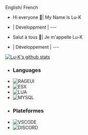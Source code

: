 English/ French

- Hi everyone 👋| My Name Is Lu-K
- | Developpment | ---
                                      
- Salut à tous 👋| Je m'appelle Lu-K
- | Développement | ---

[![Lu-K's github stats](https://github-readme-stats.vercel.app/api?username=Lu-Kfr)](https://github.com/Lu-Kfr/github-readme-stats)

- ### Languages 
- ![RAGEUI](https://img.shields.io/badge/RAGEUI%20-%23E34F26.svg?&style=for-the-badge&logo=html5&logoColor=white) 
- ![ESX](https://img.shields.io/badge/ESX%20-%23E34F26.svg?&style=for-the-badge&logo=html5&logoColor=white) 
- ![LUA](https://img.shields.io/badge/Lua-2C2D72?style=for-the-badge&logo=lua&logoColor=white)  
- ![MYSQL](https://img.shields.io/badge/MySQL-00000F?style=for-the-badge&logo=mysql&logoColor=white)
- ### Plateformes
- ![VSCODE](https://img.shields.io/badge/Visual_Studio_Code-0078D4?style=for-the-badge&logo=visual%20studio%20code&logoColor=white)  
- ![DISCORD](https://img.shields.io/badge/Discord-7289DA?style=for-the-badge&logo=discord&logoColor=white)
